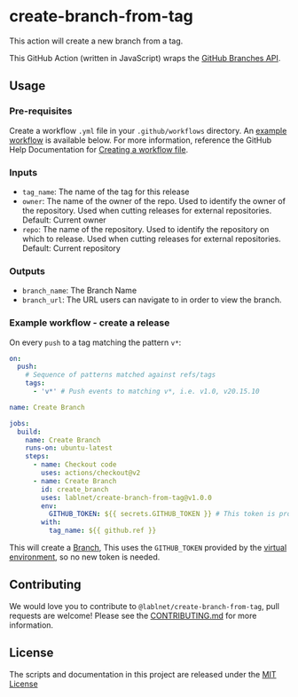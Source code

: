 # create-branch-from-tag

This action will create a new branch from a tag.

This GitHub Action (written in JavaScript) wraps the [GitHub Branches API](https://docs.github.com/en/rest/branches/).

## Usage
### Pre-requisites
Create a workflow `.yml` file in your `.github/workflows` directory. An [example workflow](#example-workflow---create-a-release) is available below. For more information, reference the GitHub Help Documentation for [Creating a workflow file](https://help.github.com/en/articles/configuring-a-workflow#creating-a-workflow-file).

### Inputs
- `tag_name`: The name of the tag for this release
- `owner`: The name of the owner of the repo. Used to identify the owner of the repository.  Used when cutting releases for external repositories.  Default: Current owner
- `repo`: The name of the repository. Used to identify the repository on which to release.  Used when cutting releases for external repositories. Default: Current repository

### Outputs
- `branch_name`: The Branch Name
- `branch_url`: The URL users can navigate to in order to view the branch.

### Example workflow - create a release
On every `push` to a tag matching the pattern `v*`:

```yaml
on:
  push:
    # Sequence of patterns matched against refs/tags
    tags:
      - 'v*' # Push events to matching v*, i.e. v1.0, v20.15.10

name: Create Branch

jobs:
  build:
    name: Create Branch
    runs-on: ubuntu-latest
    steps:
      - name: Checkout code
        uses: actions/checkout@v2
      - name: Create Branch
        id: create_branch
        uses: lablnet/create-branch-from-tag@v1.0.0
        env:
          GITHUB_TOKEN: ${{ secrets.GITHUB_TOKEN }} # This token is provided by Actions, you do not need to create your own token
        with:
          tag_name: ${{ github.ref }}
```

This will create a [Branch](https://docs.github.com/en/pull-requests/collaborating-with-pull-requests/proposing-changes-to-your-work-with-pull-requests/creating-and-deleting-branches-within-your-repository#creating-a-branch), This uses the `GITHUB_TOKEN` provided by the [virtual environment](https://help.github.com/en/github/automating-your-workflow-with-github-actions/virtual-environments-for-github-actions#github_token-secret), so no new token is needed.

## Contributing
We would love you to contribute to `@lablnet/create-branch-from-tag`, pull requests are welcome! Please see the [CONTRIBUTING.md](CONTRIBUTING.md) for more information.

## License
The scripts and documentation in this project are released under the [MIT License](LICENSE)
